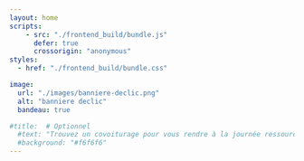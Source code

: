 ```yaml
---
layout: home
scripts:
    - src: "./frontend_build/bundle.js"
      defer: true
      crossorigin: "anonymous"
styles:
  - href: "./frontend_build/bundle.css"

image:
  url: "./images/banniere-declic.png"
  alt: "banniere declic"
  bandeau: true

#title:  # Optionnel
  #text: "Trouvez un covoiturage pour vous rendre à la journée ressource de Decl'IC"
  #background: "#f6f6f6"
---
```

